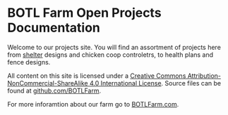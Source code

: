 # BOTL Farm Open Projects Documentation

Welcome to our projects site. You will find an assortment of projects here from [shelter](shelters) designs and chicken coop controletrs, to health plans and fence designs. 

All content on this site is licensed under a [Creative Commons Attribution-NonCommercial-ShareAlike 4.0 International License](https://creativecommons.org/licenses/by-nc-sa/4.0/). Source files can be found at [github.com/BOTLFarm](http://github.com/BOTLFarm).

For more inforamtion about our farm go to [BOTLFarm.com](http://BOTLFarm.com).
